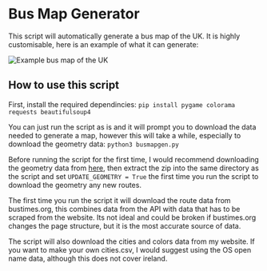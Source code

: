 # Bus Map Generator
This script will automatically generate a bus map of the UK. It is highly customisable, here is an example of what it can generate:

![Example bus map of the UK](https://verumignis.com/busmapgen-example.png)

## How to use this script
First, install the required dependincies:
`pip install pygame colorama requests beautifulsoup4`

You can just run the script as is and it will prompt you to download the data needed to generate a map, however this will take a while, especially to download the geometry data:
`python3 busmapgen.py`

Before running the script for the first time, I would recommend downloading the geometry data from [here](https://nextcloud.verumignis.com/index.php/s/FaHQJARTWecQjKn), then extract the zip into the same directory as the script and set `UPDATE_GEOMETRY = True` the first time you run the script to download the geometry any new routes.

The first time you run the script it will download the route data from bustimes.org, this combines data from the API with data that has to be scraped from the website. Its not ideal and could be broken if bustimes.org changes the page structure, but it is the most accurate source of data.

The script will also download the cities and colors data from my website. If you want to make your own cities.csv, I would suggest using the OS open name data, although this does not cover ireland.
